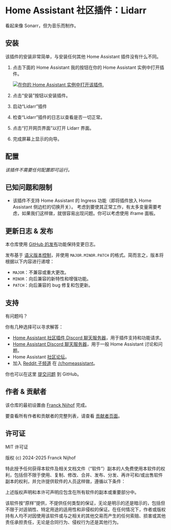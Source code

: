 # Home Assistant 社区插件：Lidarr

看起来像 Sonarr，但为音乐而制作。

## 安装

该插件的安装非常简单，与安装任何其他 Home Assistant 插件没有什么不同。

1. 点击下面的 Home Assistant 我的按钮在你的 Home Assistant 实例中打开插件。

   [![在你的 Home Assistant 实例中打开该插件.][addon-badge]][addon]

1. 点击“安装”按钮以安装插件。
1. 启动“Lidarr”插件
1. 检查“Lidarr”插件的日志以查看是否一切正常。
1. 点击“打开网页界面”以打开 Lidarr 界面。
1. 完成屏幕上显示的向导。

## 配置

_该插件不需要任何配置即可运行。_

## 已知问题和限制

- 该插件不支持 Home Assistant 的 Ingress 功能（即将插件放入 Home Assistant 侧边栏的切换开关）。
  考虑到要使其正常工作，有太多变量需要考虑，如果我们这样做，就很容易出现问题。你可以考虑使用 iframe 面板。

## 更新日志 & 发布

本仓库使用 [GitHub 的发布][releases]功能保持变更日志。

发布基于 [语义版本控制][semver]，并使用 `MAJOR.MINOR.PATCH` 的格式。简而言之，版本将根据以下内容进行递增：

- `MAJOR`：不兼容或重大更改。
- `MINOR`：向后兼容的新特性和增强功能。
- `PATCH`：向后兼容的 bug 修复和包更新。

## 支持

有问题吗？

你有几种选择可以寻求解答：

- [Home Assistant 社区插件 Discord 聊天服务器][discord]，用于插件支持和功能请求。
- [Home Assistant Discord 聊天服务器][discord-ha]，用于一般 Home Assistant 讨论和问题。
- Home Assistant [社区论坛][forum]。
- 加入 [Reddit 子频道][reddit] 在 [/r/homeassistant][reddit]。

你也可以在这里 [提交问题][issue] 到 GitHub。

## 作者 & 贡献者

该仓库的最初设置由 [Franck Nijhof][frenck] 完成。

要查看所有作者和贡献者的完整列表，请查看 [贡献者页面][contributors]。

## 许可证

MIT 许可证

版权 (c) 2024-2025 Franck Nijhof

特此授予任何获得本软件及相关文档文件（“软件”）副本的人免费使用本软件的权利，包括但不限于使用、复制、修改、合并、发布、分发、再许可和/或出售软件副本的权利，并允许提供软件的人员这样做，遵循以下条件：

上述版权声明和本许可声明应包含在所有软件的副本或重要部分中。

该软件按“原样”提供，不提供任何类型的保证，无论是明示的还是暗示的，包括但不限于对适销性、特定用途的适用性和非侵权的保证。在任何情况下，作者或版权持有人均不对因使用该软件或与之相关的其他交易而产生的任何索赔、损害或其他责任承担责任，无论是合同行为、侵权行为还是其他行为。

[addon-badge]: https://my.home-assistant.io/badges/supervisor_addon.svg
[addon]: https://my.home-assistant.io/redirect/supervisor_addon/?addon=a0d7b954_lidarr&repository_url=https%3A%2F%2Fgithub.com%2Fhassio-addons%2Frepository
[contributors]: https://github.com/hassio-addons/addon-lidarr/graphs/contributors
[discord-ha]: https://discord.gg/c5DvZ4e
[discord]: https://discord.me/hassioaddons
[forum]: https://community.home-assistant.io/t/?u=frenck
[frenck]: https://github.com/frenck
[issue]: https://github.com/hassio-addons/addon-lidarr/issues
[reddit]: https://reddit.com/r/homeassistant
[releases]: https://github.com/hassio-addons/addon-lidarr/releases
[semver]: http://semver.org/spec/v2.0.0.html
